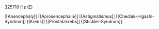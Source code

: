 325710 Hz (E)

[[Anencephaly]]
[[Aprosencephalie]]
[[Astigmatismus]]
[[Chediak-Higashi-Syndrom]]
[[Krebs]]
[[Prostatakrebs]]
[[Stickler-Syndrom]]